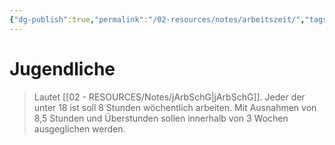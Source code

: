 ```yaml
---
{"dg-publish":true,"permalink":"/02-resources/notes/arbeitszeit/","tags":["#jArbSchG"],"updated":"2024-08-11T00:01:44.807+02:00"}
---
```


# Jugendliche
>Lautet [[02 - RESOURCES/Notes/jArbSchG\|jArbSchG]]. Jeder der unter 18 ist soll 8 Stunden wöchentlich arbeiten.
>Mit Ausnahmen von 8,5 Stunden und Überstunden sollen innerhalb von 3 Wochen ausgeglichen werden.